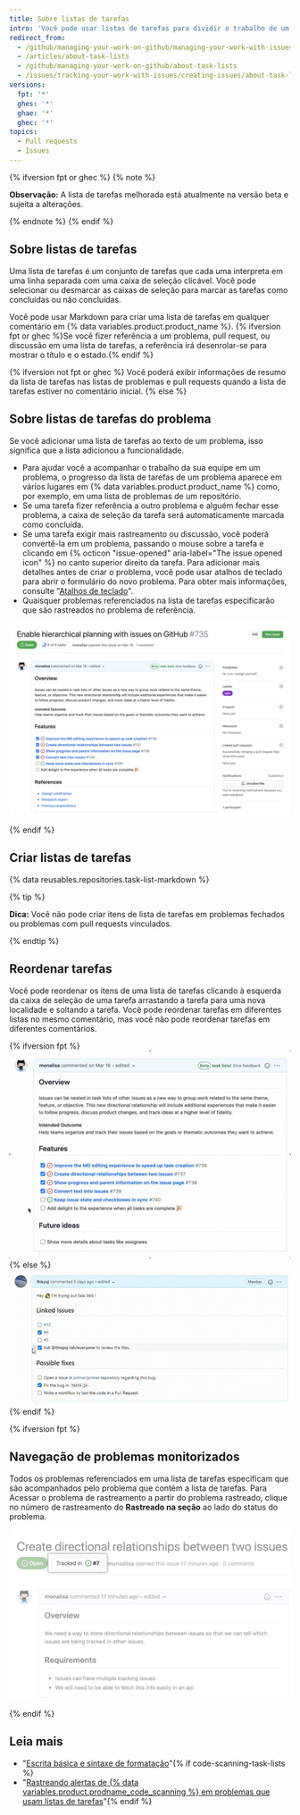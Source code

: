 ```yaml
---
title: Sobre listas de tarefas
intro: 'Você pode usar listas de tarefas para dividir o trabalho de um problema ou pull request em tarefas menores e, em seguida, rastrear o conjunto completo de trabalho a ser concluído.'
redirect_from:
  - /github/managing-your-work-on-github/managing-your-work-with-issues-and-pull-requests/about-task-lists
  - /articles/about-task-lists
  - /github/managing-your-work-on-github/about-task-lists
  - /issues/tracking-your-work-with-issues/creating-issues/about-task-lists
versions:
  fpt: '*'
  ghes: '*'
  ghae: '*'
  ghec: '*'
topics:
  - Pull requests
  - Issues
---
```


{% ifversion fpt or ghec %}
{% note %}

**Observação:** A lista de tarefas melhorada está atualmente na versão beta e sujeita a alterações.

{% endnote %}
{% endif %}

## Sobre listas de tarefas

Uma lista de tarefas é um conjunto de tarefas que cada uma interpreta em uma linha separada com uma caixa de seleção clicável. Você pode selecionar ou desmarcar as caixas de seleção para marcar as tarefas como concluídas ou não concluídas.

Você pode usar Markdown para criar uma lista de tarefas em qualquer comentário em {% data variables.product.product_name %}. {% ifversion fpt or ghec %}Se você fizer referência a um problema, pull request, ou discussão em uma lista de tarefas, a referência irá desenrolar-se para mostrar o título e o estado.{% endif %}

{% ifversion not fpt or ghec %}
Você poderá exibir informações de resumo da lista de tarefas nas listas de problemas e pull requests quando a lista de tarefas estiver no comentário inicial.
{% else %}

## Sobre listas de tarefas do problema

Se você adicionar uma lista de tarefas ao texto de um problema, isso significa que a lista adicionou a funcionalidade.

- Para ajudar você a acompanhar o trabalho da sua equipe em um problema, o progresso da lista de tarefas de um problema aparece em vários lugares em {% data variables.product.product_name %} como, por exemplo, em uma lista de problemas de um repositório.
- Se uma tarefa fizer referência a outro problema e alguém fechar esse problema, a caixa de seleção da tarefa será automaticamente marcada como concluída.
- Se uma tarefa exigir mais rastreamento ou discussão, você poderá convertê-la em um problema, passando o mouse sobre a tarefa e clicando em {% octicon "issue-opened" aria-label="The issue opened icon" %} no canto superior direito da tarefa. Para adicionar mais detalhes antes de criar o problema, você pode usar atalhos de teclado para abrir o formulário do novo problema. Para obter mais informações, consulte "[Atalhos de teclado](/github/getting-started-with-github/using-github/keyboard-shortcuts#issues-and-pull-requests)".
- Quaisquer problemas referenciados na lista de tarefas especificarão que são rastreados no problema de referência.

![Lista de tarefas gerada](/assets/images/help/writing/task-list-rendered.png)

{% endif %}

## Criar listas de tarefas

{% data reusables.repositories.task-list-markdown %}

{% tip %}

**Dica:** Você não pode criar itens de lista de tarefas em problemas fechados ou problemas com pull requests vinculados.

{% endtip %}

## Reordenar tarefas

Você pode reordenar os itens de uma lista de tarefas clicando à esquerda da caixa de seleção de uma tarefa arrastando a tarefa para uma nova localidade e soltando a tarefa. Você pode reordenar tarefas em diferentes listas no mesmo comentário, mas você não pode reordenar tarefas em diferentes comentários.

{% ifversion fpt %} ![Lista de tarefas reordenadas](/assets/images/help/writing/task-list-reordered.gif)
{% else %} ![Reordered task list](/assets/images/enterprise/writing/task-lists-reorder.gif) {% endif %}

{% ifversion fpt %}

## Navegação de problemas monitorizados

Todos os problemas referenciados em uma lista de tarefas especificam que são acompanhados pelo problema que contém a lista de tarefas. Para Acessar o problema de rastreamento a partir do problema rastreado, clique no número de rastreamento do **Rastreado na seção** ao lado do status do problema.

![Rastreado no exemplo](/assets/images/help/writing/task_list_tracked.png)

{% endif %}

## Leia mais

* "[Escrita básica e sintaxe de formatação](/articles/basic-writing-and-formatting-syntax)"{% if code-scanning-task-lists %}
* "[Rastreando alertas de {% data variables.product.prodname_code_scanning %} em problemas que usam listas de tarefas](/code-security/code-scanning/automatically-scanning-your-code-for-vulnerabilities-and-errors/tracking-code-scanning-alerts-in-issues-using-task-lists)"{% endif %}
